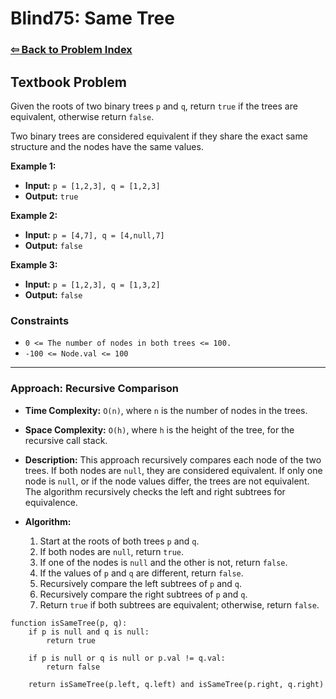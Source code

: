 # Blind75: Same Tree

### [⇦ Back to Problem Index](../../index.md)

## Textbook Problem

Given the roots of two binary trees `p` and `q`, return `true` if the trees are equivalent, otherwise return `false`.

Two binary trees are considered equivalent if they share the exact same structure and the nodes have the same values.

**Example 1:**

-   **Input:** `p = [1,2,3], q = [1,2,3]`
-   **Output:** `true`

**Example 2:**

-   **Input:** `p = [4,7], q = [4,null,7]`
-   **Output:** `false`

**Example 3:**

-   **Input:** `p = [1,2,3], q = [1,3,2]`
-   **Output:** `false`

### Constraints

-   `0 <= The number of nodes in both trees <= 100.`
-   `-100 <= Node.val <= 100`

---

### Approach: Recursive Comparison

-   **Time Complexity:** `O(n)`, where `n` is the number of nodes in the trees.
-   **Space Complexity:** `O(h)`, where `h` is the height of the tree, for the recursive call stack.
-   **Description:** This approach recursively compares each node of the two trees. If both nodes are `null`, they are considered equivalent. If only one node is `null`, or if the node values differ, the trees are not equivalent. The algorithm recursively checks the left and right subtrees for equivalence.
-   **Algorithm:**

    1. Start at the roots of both trees `p` and `q`.
    2. If both nodes are `null`, return `true`.
    3. If one of the nodes is `null` and the other is not, return `false`.
    4. If the values of `p` and `q` are different, return `false`.
    5. Recursively compare the left subtrees of `p` and `q`.
    6. Recursively compare the right subtrees of `p` and `q`.
    7. Return `true` if both subtrees are equivalent; otherwise, return `false`.

```pseudo
function isSameTree(p, q):
	if p is null and q is null:
		return true

	if p is null or q is null or p.val != q.val:
		return false

	return isSameTree(p.left, q.left) and isSameTree(p.right, q.right)
```
